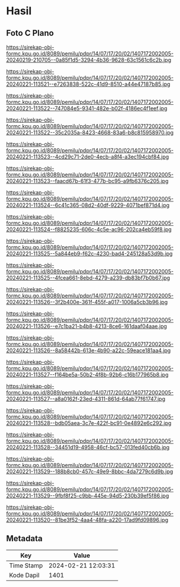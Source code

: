 # Hasil

## Foto C Plano

https://sirekap-obj-formc.kpu.go.id/8089/pemilu/pdpr/14/07/17/20/02/1407172002005-20240219-210705--0a85f1d5-3294-4b36-9628-63c1561c6c2b.jpg

https://sirekap-obj-formc.kpu.go.id/8089/pemilu/pdpr/14/07/17/20/02/1407172002005-20240221-113521--e7263838-522c-41d9-8510-a44e47187b85.jpg

https://sirekap-obj-formc.kpu.go.id/8089/pemilu/pdpr/14/07/17/20/02/1407172002005-20240221-113522--747084e5-9341-482e-b02f-4186ec4f1eef.jpg

https://sirekap-obj-formc.kpu.go.id/8089/pemilu/pdpr/14/07/17/20/02/1407172002005-20240221-113522--35c2035a-8423-4668-83a6-b8c815958970.jpg

https://sirekap-obj-formc.kpu.go.id/8089/pemilu/pdpr/14/07/17/20/02/1407172002005-20240221-113523--4cd29c71-2de0-4ecb-a8f4-a3ec194cbf84.jpg

https://sirekap-obj-formc.kpu.go.id/8089/pemilu/pdpr/14/07/17/20/02/1407172002005-20240221-113523--faacd67b-61f3-477b-bc95-a9fb6376c205.jpg

https://sirekap-obj-formc.kpu.go.id/8089/pemilu/pdpr/14/07/17/20/02/1407172002005-20240221-113524--6c41c365-08d2-40df-9229-4071bef871d4.jpg

https://sirekap-obj-formc.kpu.go.id/8089/pemilu/pdpr/14/07/17/20/02/1407172002005-20240221-113524--f8825235-606c-4c5e-ac96-202ca4eb59f8.jpg

https://sirekap-obj-formc.kpu.go.id/8089/pemilu/pdpr/14/07/17/20/02/1407172002005-20240221-113525--5a844eb9-f62c-4230-bad4-245128a53d9b.jpg

https://sirekap-obj-formc.kpu.go.id/8089/pemilu/pdpr/14/07/17/20/02/1407172002005-20240221-113525--4fcea661-8ebd-4279-a239-db83bf7b0b67.jpg

https://sirekap-obj-formc.kpu.go.id/8089/pemilu/pdpr/14/07/17/20/02/1407172002005-20240221-113526--3f2b400e-361f-455f-a017-1006a5cb3b96.jpg

https://sirekap-obj-formc.kpu.go.id/8089/pemilu/pdpr/14/07/17/20/02/1407172002005-20240221-113526--e7c1ba21-b4b8-4213-8ce6-161daaf04aae.jpg

https://sirekap-obj-formc.kpu.go.id/8089/pemilu/pdpr/14/07/17/20/02/1407172002005-20240221-113526--8a58442b-613e-4b90-a22c-59eace181aa4.jpg

https://sirekap-obj-formc.kpu.go.id/8089/pemilu/pdpr/14/07/17/20/02/1407172002005-20240221-113527--f164be5a-50b2-4f8b-92b6-c16b177965b8.jpg

https://sirekap-obj-formc.kpu.go.id/8089/pemilu/pdpr/14/07/17/20/02/1407172002005-20240221-113527--a8a0162f-23ed-4311-861d-64ab77f61747.jpg

https://sirekap-obj-formc.kpu.go.id/8089/pemilu/pdpr/14/07/17/20/02/1407172002005-20240221-113528--bdb05aea-3c7e-422f-bc91-0e4892e6c292.jpg

https://sirekap-obj-formc.kpu.go.id/8089/pemilu/pdpr/14/07/17/20/02/1407172002005-20240221-113528--34451d19-4958-46cf-bc57-013fed40cb6b.jpg

https://sirekap-obj-formc.kpu.go.id/8089/pemilu/pdpr/14/07/17/20/02/1407172002005-20240221-113529--188b8cb0-457c-49e9-8bbc-4da7279c6d9b.jpg

https://sirekap-obj-formc.kpu.go.id/8089/pemilu/pdpr/14/07/17/20/02/1407172002005-20240221-113529--9fbf8f25-c9bb-445e-94d5-230b39ef5f86.jpg

https://sirekap-obj-formc.kpu.go.id/8089/pemilu/pdpr/14/07/17/20/02/1407172002005-20240221-113520--81be3f52-4aa4-48fa-a220-17ad9fd09896.jpg


## Metadata

| Key        | Value               |
| ---------- | ------------------- |
| Time Stamp | 2024-02-21 12:03:31 |
| Kode Dapil | 1401                |



